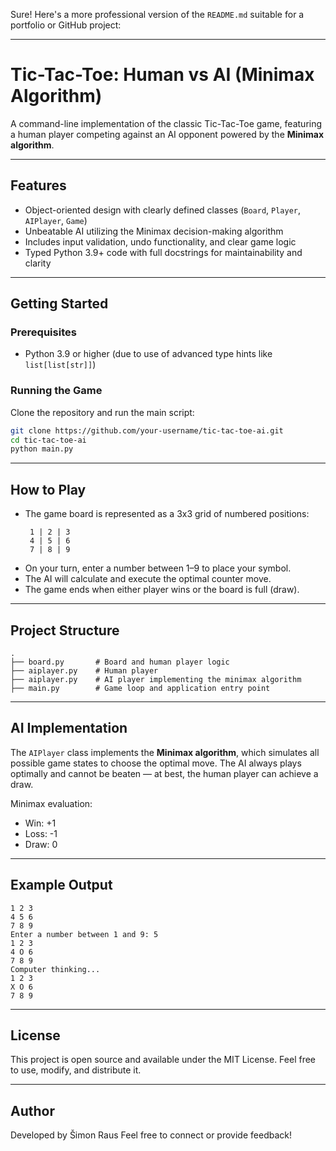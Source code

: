 Sure! Here's a more professional version of the `README.md` suitable for a portfolio or GitHub project:

---

# Tic-Tac-Toe: Human vs AI (Minimax Algorithm)

A command-line implementation of the classic Tic-Tac-Toe game, featuring a human player competing against an AI opponent powered by the **Minimax algorithm**.

---

## Features

- Object-oriented design with clearly defined classes (`Board`, `Player`, `AIPlayer`, `Game`)
- Unbeatable AI utilizing the Minimax decision-making algorithm
- Includes input validation, undo functionality, and clear game logic
- Typed Python 3.9+ code with full docstrings for maintainability and clarity

---

## Getting Started

### Prerequisites

- Python 3.9 or higher (due to use of advanced type hints like `list[list[str]]`)

### Running the Game

Clone the repository and run the main script:

```bash
git clone https://github.com/your-username/tic-tac-toe-ai.git
cd tic-tac-toe-ai
python main.py
```

---

## How to Play

- The game board is represented as a 3x3 grid of numbered positions:
  ```
   1 | 2 | 3
   4 | 5 | 6
   7 | 8 | 9
  ```
- On your turn, enter a number between 1–9 to place your symbol.
- The AI will calculate and execute the optimal counter move.
- The game ends when either player wins or the board is full (draw).

---

## Project Structure

```
.
├── board.py       # Board and human player logic
├── aiplayer.py    # Human player
├── aiplayer.py    # AI player implementing the minimax algorithm
├── main.py        # Game loop and application entry point
```

---

## AI Implementation

The `AIPlayer` class implements the **Minimax algorithm**, which simulates all possible game states to choose the optimal move. The AI always plays optimally and cannot be beaten — at best, the human player can achieve a draw.

Minimax evaluation:
- Win: +1  
- Loss: -1  
- Draw: 0

---

## Example Output

```
1 2 3
4 5 6
7 8 9
Enter a number between 1 and 9: 5
1 2 3
4 O 6
7 8 9
Computer thinking...
1 2 3
X O 6
7 8 9
```

---

## License

This project is open source and available under the MIT License. Feel free to use, modify, and distribute it.

---

## Author

Developed by Šimon Raus 
Feel free to connect or provide feedback!